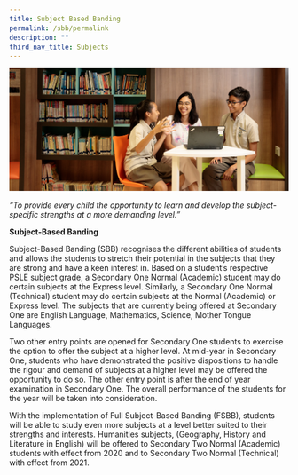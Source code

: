 ```yaml
---
title: Subject Based Banding
permalink: /sbb/permalink
description: ""
third_nav_title: Subjects
---
```


![](/images/Subject-based-banding.jpg)

*“To provide every child the opportunity to learn and develop the subject-specific strengths at a more demanding level.”*

**Subject-Based Banding**

Subject-Based Banding (SBB) recognises the different abilities of students and allows the students to stretch their potential in the subjects that they are strong and have a keen interest in. Based on a student’s respective PSLE subject grade, a Secondary One Normal (Academic) student may do certain subjects at the Express level. Similarly, a Secondary One Normal (Technical) student may do certain subjects at the Normal (Academic) or Express level. The subjects that are currently being offered at Secondary One are English Language, Mathematics, Science, Mother Tongue Languages.

Two other entry points are opened for Secondary One students to exercise the option to offer the subject at a higher level. At mid-year in Secondary One, students who have demonstrated the positive dispositions to handle the rigour and demand of subjects at a higher level may be offered the opportunity to do so. The other entry point is after the end of year examination in Secondary One. The overall performance of the students for the year will be taken into consideration.

With the implementation of Full Subject-Based Banding (FSBB), students will be able to study even more subjects at a level better suited to their strengths and interests. Humanities subjects, (Geography, History and Literature in English) will be offered to Secondary Two Normal (Academic) students with effect from 2020 and to Secondary Two Normal (Technical) with effect from 2021.